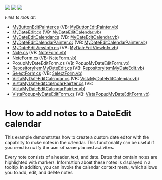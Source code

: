 <!-- default badges list -->
![](https://img.shields.io/endpoint?url=https://codecentral.devexpress.com/api/v1/VersionRange/128618873/14.1.3%2B)
[![](https://img.shields.io/badge/Open_in_DevExpress_Support_Center-FF7200?style=flat-square&logo=DevExpress&logoColor=white)](https://supportcenter.devexpress.com/ticket/details/E3560)
[![](https://img.shields.io/badge/📖_How_to_use_DevExpress_Examples-e9f6fc?style=flat-square)](https://docs.devexpress.com/GeneralInformation/403183)
<!-- default badges end -->
<!-- default file list -->
*Files to look at*:

* [MyButtonEditPainter.cs](./CS/Task26/MyButtonEditPainter.cs) (VB: [MyButtonEditPainter.vb](./VB/Task26/MyButtonEditPainter.vb))
* [MyDateEdit.cs](./CS/Task26/MyDateEdit.cs) (VB: [MyDateEditCalendar.vb](./VB/Task26/MyDateEditCalendar.vb))
* [MyDateEditCalendar.cs](./CS/Task26/MyDateEditCalendar.cs) (VB: [MyDateEditCalendar.vb](./VB/Task26/MyDateEditCalendar.vb))
* [MyDateEditCalendarPainter.cs](./CS/Task26/MyDateEditCalendarPainter.cs) (VB: [MyDateEditCalendarPainter.vb](./VB/Task26/MyDateEditCalendarPainter.vb))
* [MyDateEditViewInfo.cs](./CS/Task26/MyDateEditViewInfo.cs) (VB: [MyDateEditViewInfo.vb](./VB/Task26/MyDateEditViewInfo.vb))
* [Note.cs](./CS/Task26/Note.cs) (VB: [NoteForm.vb](./VB/Task26/NoteForm.vb))
* [NoteForm.cs](./CS/Task26/NoteForm.cs) (VB: [NoteForm.vb](./VB/Task26/NoteForm.vb))
* [PopupMyDateEditForm.cs](./CS/Task26/PopupMyDateEditForm.cs) (VB: [PopupMyDateEditForm.vb](./VB/Task26/PopupMyDateEditForm.vb))
* [RepositoryItemMyDateEdit.cs](./CS/Task26/RepositoryItemMyDateEdit.cs) (VB: [RepositoryItemMyDateEdit.vb](./VB/Task26/RepositoryItemMyDateEdit.vb))
* [SelectForm.cs](./CS/Task26/SelectForm.cs) (VB: [SelectForm.vb](./VB/Task26/SelectForm.vb))
* [VistaMyDateEditCalendar.cs](./CS/Task26/VistaMyDateEditCalendar.cs) (VB: [VistaMyDateEditCalendar.vb](./VB/Task26/VistaMyDateEditCalendar.vb))
* [VistaMyDateEditCalendarPainter.cs](./CS/Task26/VistaMyDateEditCalendarPainter.cs) (VB: [VistaMyDateEditCalendarPainter.vb](./VB/Task26/VistaMyDateEditCalendarPainter.vb))
* [VistaPopupMyDateEditForm.cs](./CS/Task26/VistaPopupMyDateEditForm.cs) (VB: [VistaPopupMyDateEditForm.vb](./VB/Task26/VistaPopupMyDateEditForm.vb))
<!-- default file list end -->
# How to add notes to a DateEdit calendar


<p>This example demonstrates how to create a custom date editor with the capability to make notes in the calendar. This functionality can be useful if you need to notify the user of some planned activities. </p><p>Every note consists of a header, text, and date. Dates that contain notes are highlighted with markers. Information about these notes is displayed in a tooltip. In addition, you can invoke the calendar context menu, which allows you to add, edit, and delete notes.</p>

<br/>


